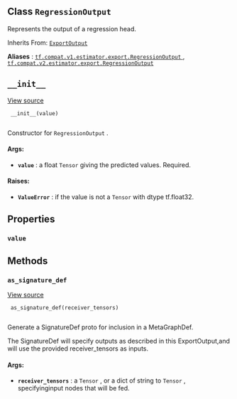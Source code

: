 

## Class  `RegressionOutput` 
Represents the output of a regression head.

Inherits From: [ `ExportOutput` ](https://tensorflow.google.cn/api_docs/python/tf/estimator/export/ExportOutput)

**Aliases** : [ `tf.compat.v1.estimator.export.RegressionOutput` ](/api_docs/python/tf/estimator/export/RegressionOutput), [ `tf.compat.v2.estimator.export.RegressionOutput` ](/api_docs/python/tf/estimator/export/RegressionOutput)

##  `__init__` 
[View source](https://github.com/tensorflow/tensorflow/blob/r2.0/tensorflow/python/saved_model/model_utils/export_output.py#L173-L185)

```
 __init__(value)
 
```

Constructor for  `RegressionOutput` .

#### Args:
- **`value`** : a float  `Tensor`  giving the predicted values.  Required.


#### Raises:
- **`ValueError`** : if the value is not a  `Tensor`  with dtype tf.float32.


## Properties


###  `value` 


## Methods


###  `as_signature_def` 
[View source](https://github.com/tensorflow/tensorflow/blob/r2.0/tensorflow/python/saved_model/model_utils/export_output.py#L191-L199)

```
 as_signature_def(receiver_tensors)
 
```

Generate a SignatureDef proto for inclusion in a MetaGraphDef.

The SignatureDef will specify outputs as described in this ExportOutput,and will use the provided receiver_tensors as inputs.

#### Args:
- **`receiver_tensors`** : a  `Tensor` , or a dict of string to  `Tensor` , specifyinginput nodes that will be fed.
